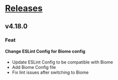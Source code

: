 # [Releases](https://github.com/Tracktor/design-system/releases)

## v4.18.0

### Feat
#### Change ESLint Config for Biome config
- Update ESLint Config to be compatible with Biome
- Add Biome Config file
- Fix lint issues after switching to Biome
